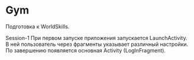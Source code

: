 # Gym

Подготовка к WorldSkills.

Session-1
При первом запуске приложения запускается LaunchActivity. В ней пользователь через фрагменты указывает различный настройки.
По завершению появляется основная Activity (LogInFragment).
